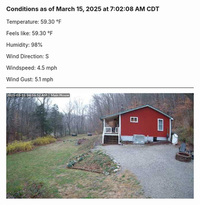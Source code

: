 ### Conditions as of March 15, 2025 at 7:02:08 AM CDT 

Temperature: 59.30 &deg;F

Feels like: 59.30 &deg;F

Humidity: 98%

Wind Direction: S

Windspeed: 4.5 mph

Wind Gust: 5.1 mph

---

<img src="./images/latest.jpeg"/>

